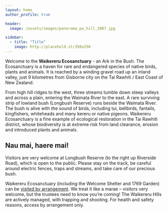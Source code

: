 ```yaml
---
layout: home
author_profile: true

header:
  image: /assets/images/panorama_pa_hill_2007.jpg

sidebar:
  - title: "Title"
    image: http://placehold.it/350x250
---
```


Welcome to the **Waikereru Ecosanctuary** - an Ark in the Bush. The Ecosanctuary is a haven for rare and endangered species of native birds, plants and animals. It is reached by a winding gravel road up an inland valley, just 9 kilometres from Gisborne city on the Tai Rawhiti / East Coast of New Zealand.

From high hill ridges to the west, three streams tumble down steep valleys and across a plain, entering the Waimata River to the east. A rare surviving strip of lowland bush (Longbush Reserve) runs beside the Waimata River. The bush is alive with the sound of birds, including tui, bellbirds, fantails, kingfishers, whiteheads and many kereru or native pigeons.
Waikereru Ecosanctuary is a fine example of ecological restoration in the Tai Rawhiti district, whose biodiversity is at extreme risk from land clearance, erosion and introduced plants and animals.

## Nau mai, haere mai!

Visitors are very welcome at Longbush Reserve (to the right up Riverside Road), which is open to the public. Please stay on the track, be careful around electric fences, traps and streams, and take care of our precious bush.

Waikereru Ecosanctuary (including the Welcome Shelter and 1769 Garden) can be [visited by arrangement](mailto:longbush.reserve@gmail.com). We treat it like a marae – visitors very welcome, but the trustees need to know you’re coming!  The Waikereru Hills are actively managed, with trapping and shooting.  For health and safety reasons, access by arrangement only.
